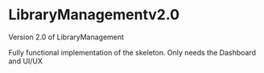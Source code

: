 # LibraryManagementv2.0
Version 2.0 of LibraryManagement

Fully functional implementation of the skeleton. Only needs the Dashboard and UI/UX